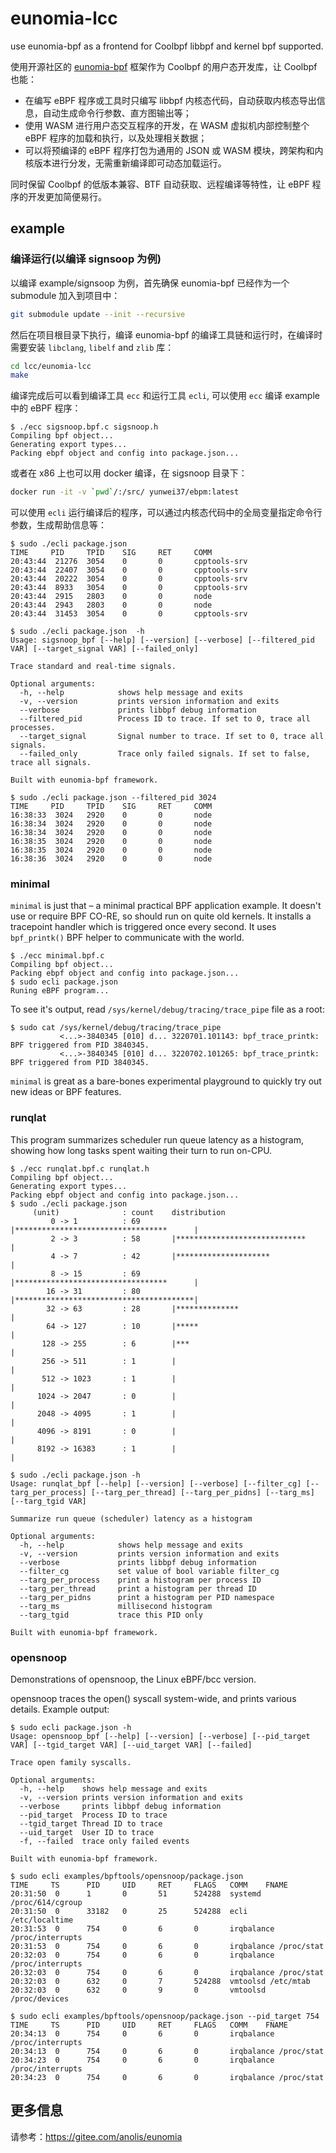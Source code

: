 # eunomia-lcc

use eunomia-bpf as a frontend for Coolbpf libbpf and kernel bpf supported.

使用开源社区的 [eunomia-bpf](https://gitee.com/anolis/eunomia) 框架作为 Coolbpf 的用户态开发库，让 Coolbpf 也能：

- 在编写 eBPF 程序或工具时只编写 libbpf 内核态代码，自动获取内核态导出信息，自动生成命令行参数、直方图输出等；
- 使用 WASM 进行用户态交互程序的开发，在 WASM 虚拟机内部控制整个 eBPF 程序的加载和执行，以及处理相关数据；
- 可以将预编译的 eBPF 程序打包为通用的 JSON 或 WASM 模块，跨架构和内核版本进行分发，无需重新编译即可动态加载运行。

同时保留 Coolbpf 的低版本兼容、BTF 自动获取、远程编译等特性，让 eBPF 程序的开发更加简便易行。

## example

### 编译运行(以编译 signsoop 为例)

以编译 example/signsoop 为例，首先确保 eunomia-bpf 已经作为一个 submodule 加入到项目中：

```bash
git submodule update --init --recursive
```

然后在项目根目录下执行，编译 eunomia-bpf 的编译工具链和运行时，在编译时需要安装 `libclang`, `libelf` and `zlib` 库：

```bash
cd lcc/eunomia-lcc
make
```

编译完成后可以看到编译工具 `ecc` 和运行工具 `ecli`, 可以使用 `ecc` 编译 example 中的 eBPF 程序：

```console
$ ./ecc sigsnoop.bpf.c sigsnoop.h
Compiling bpf object...
Generating export types...
Packing ebpf object and config into package.json...
```

或者在 x86 上也可以用 docker 编译，在 sigsnoop 目录下：

```bash
docker run -it -v `pwd`/:/src/ yunwei37/ebpm:latest
```

可以使用 `ecli` 运行编译后的程序，可以通过内核态代码中的全局变量指定命令行参数，生成帮助信息等：

```console
$ sudo ./ecli package.json
TIME     PID     TPID    SIG     RET     COMM    
20:43:44  21276  3054    0       0       cpptools-srv
20:43:44  22407  3054    0       0       cpptools-srv
20:43:44  20222  3054    0       0       cpptools-srv
20:43:44  8933   3054    0       0       cpptools-srv
20:43:44  2915   2803    0       0       node
20:43:44  2943   2803    0       0       node
20:43:44  31453  3054    0       0       cpptools-srv

$ sudo ./ecli package.json  -h
Usage: sigsnoop_bpf [--help] [--version] [--verbose] [--filtered_pid VAR] [--target_signal VAR] [--failed_only]

Trace standard and real-time signals.

Optional arguments:
  -h, --help            shows help message and exits 
  -v, --version         prints version information and exits 
  --verbose             prints libbpf debug information 
  --filtered_pid        Process ID to trace. If set to 0, trace all processes. 
  --target_signal       Signal number to trace. If set to 0, trace all signals. 
  --failed_only         Trace only failed signals. If set to false, trace all signals. 

Built with eunomia-bpf framework.

$ sudo ./ecli package.json --filtered_pid 3024
TIME     PID     TPID    SIG     RET     COMM    
16:38:33  3024   2920    0       0       node
16:38:34  3024   2920    0       0       node
16:38:34  3024   2920    0       0       node
16:38:35  3024   2920    0       0       node
16:38:35  3024   2920    0       0       node
16:38:36  3024   2920    0       0       node
```

### minimal

`minimal` is just that – a minimal practical BPF application example. It
doesn't use or require BPF CO-RE, so should run on quite old kernels. It
installs a tracepoint handler which is triggered once every second. It uses
`bpf_printk()` BPF helper to communicate with the world. 

```console
$ ./ecc minimal.bpf.c
Compiling bpf object...
Packing ebpf object and config into package.json...
$ sudo ecli package.json
Runing eBPF program...
```

To see it's output,
read `/sys/kernel/debug/tracing/trace_pipe` file as a root:

```shell
$ sudo cat /sys/kernel/debug/tracing/trace_pipe
           <...>-3840345 [010] d... 3220701.101143: bpf_trace_printk: BPF triggered from PID 3840345.
           <...>-3840345 [010] d... 3220702.101265: bpf_trace_printk: BPF triggered from PID 3840345.
```

`minimal` is great as a bare-bones experimental playground to quickly try out
new ideas or BPF features.

### runqlat

This program summarizes scheduler run queue latency as a histogram, showing
how long tasks spent waiting their turn to run on-CPU.

```console
$ ./ecc runqlat.bpf.c runqlat.h
Compiling bpf object...
Generating export types...
Packing ebpf object and config into package.json...
$ sudo ./ecli package.json
     (unit)              : count    distribution
         0 -> 1          : 69       |**********************************      |
         2 -> 3          : 58       |*****************************           |
         4 -> 7          : 42       |*********************                   |
         8 -> 15         : 69       |**********************************      |
        16 -> 31         : 80       |****************************************|
        32 -> 63         : 28       |**************                          |
        64 -> 127        : 10       |*****                                   |
       128 -> 255        : 6        |***                                     |
       256 -> 511        : 1        |                                        |
       512 -> 1023       : 1        |                                        |
      1024 -> 2047       : 0        |                                        |
      2048 -> 4095       : 1        |                                        |
      4096 -> 8191       : 0        |                                        |
      8192 -> 16383      : 1        |                                        |

$ sudo ./ecli package.json -h
Usage: runqlat_bpf [--help] [--version] [--verbose] [--filter_cg] [--targ_per_process] [--targ_per_thread] [--targ_per_pidns] [--targ_ms] [--targ_tgid VAR]

Summarize run queue (scheduler) latency as a histogram

Optional arguments:
  -h, --help            shows help message and exits 
  -v, --version         prints version information and exits 
  --verbose             prints libbpf debug information 
  --filter_cg           set value of bool variable filter_cg 
  --targ_per_process    print a histogram per process ID 
  --targ_per_thread     print a histogram per thread ID 
  --targ_per_pidns      print a histogram per PID namespace 
  --targ_ms             millisecond histogram 
  --targ_tgid           trace this PID only 

Built with eunomia-bpf framework.
```

### opensnoop

Demonstrations of opensnoop, the Linux eBPF/bcc version.

opensnoop traces the open() syscall system-wide, and prints various details.
Example output:

```console
$ sudo ecli package.json -h
Usage: opensnoop_bpf [--help] [--version] [--verbose] [--pid_target VAR] [--tgid_target VAR] [--uid_target VAR] [--failed]

Trace open family syscalls.

Optional arguments:
  -h, --help    shows help message and exits 
  -v, --version prints version information and exits 
  --verbose     prints libbpf debug information 
  --pid_target  Process ID to trace 
  --tgid_target Thread ID to trace 
  --uid_target  User ID to trace 
  -f, --failed  trace only failed events 

Built with eunomia-bpf framework.

$ sudo ecli examples/bpftools/opensnoop/package.json
TIME     TS      PID     UID     RET     FLAGS   COMM    FNAME   
20:31:50  0      1       0       51      524288  systemd /proc/614/cgroup
20:31:50  0      33182   0       25      524288  ecli    /etc/localtime
20:31:53  0      754     0       6       0       irqbalance /proc/interrupts
20:31:53  0      754     0       6       0       irqbalance /proc/stat
20:32:03  0      754     0       6       0       irqbalance /proc/interrupts
20:32:03  0      754     0       6       0       irqbalance /proc/stat
20:32:03  0      632     0       7       524288  vmtoolsd /etc/mtab
20:32:03  0      632     0       9       0       vmtoolsd /proc/devices

$ sudo ecli examples/bpftools/opensnoop/package.json --pid_target 754
TIME     TS      PID     UID     RET     FLAGS   COMM    FNAME   
20:34:13  0      754     0       6       0       irqbalance /proc/interrupts
20:34:13  0      754     0       6       0       irqbalance /proc/stat
20:34:23  0      754     0       6       0       irqbalance /proc/interrupts
20:34:23  0      754     0       6       0       irqbalance /proc/stat
```

## 更多信息

请参考：<https://gitee.com/anolis/eunomia>
